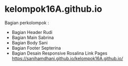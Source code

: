 # kelompok16A.github.io
Bagian perkolompok :
- Bagian Header Rudi
- Bagian Main Sabrina
- Bagian Body Sani
- Bagian Footer Septerina
- Bagian Desain Responsive Rosalina 
Link Pages
https://sanihamdhani.github.io/kelompok16A.github.io/
